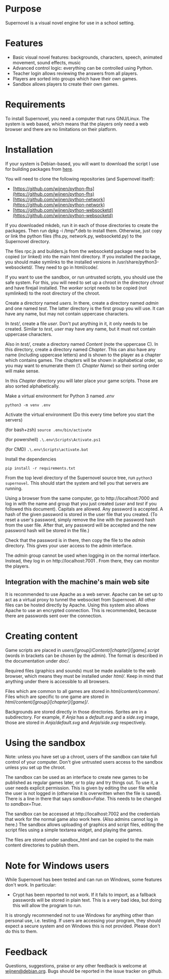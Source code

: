 # Purpose
Supernovel is a visual novel engine for use in a school setting.

# Features

  - Basic visual novel features: backgrounds, characters, speech, animated movement, sound effects, music
  - Advanced control logic: everything can be controlled using Python.
  - Teacher login allows reviewing the answers from all players.
  - Players are sorted into groups which have their own games.
  - Sandbox allows players to create their own games.

# Requirements
To install Supernovel, you need a computer that runs GNU/Linux. The system is
web based, which means that the players only need a web browser and there are
no limitations on their platform.

# Installation
If your system is Debian-based, you will want to download the script I use for
building packages from [here](https://people.debian.org/~wijnen/mkdeb).

You will need to clone the following repositories (and Supernovel itself):

  - [https://github.com/wijnen/python-fhs](https://github.com/wijnen/python-fhs)
  - [https://github.com/wijnen/python-network](https://github.com/wijnen/python-network)
  - [https://github.com/wijnen/python-websocketd](https://github.com/wijnen/python-websocketd)

If you downloaded mkdeb, run it in each of those directories to create the
packages. Then run dpkg -i /tmp/\*.deb to install them. Otherwise, just copy or
link the python files (fhs.py, network.py, websocketd.py) to the Supernovel
directory.

The files rpc.js and builders.js from the websocketd package need to be copied
(or linked) into the main html directory. If you installed the package, you should
make symlinks to the installed versions in /usr/share/python3-websocketd/. They
need to go in html/code/.

If you want to use the sandbox, or run untrusted scripts, you should use the
safe system. For this, you will need to set up a chroot in the directory
*chroot* and have firejail installed. The *worker* script needs to be copied
(not symlinked) to the root directory of the chroot.

Create a directory named *users*. In there, create a directory named *admin*
and one named *test*. The latter directory is the first group you will use. It
can have any name, but may not contain uppercase characters.

In *test/*, create a file *user*. Don't put anything in it, it only needs to be
created. Similar to *test*, *user* may have any name, but it must not contain
uppercase characters.

Also in *test/*, create a directory named *Content* (note the uppercase C). In
this directory, create a directory named *Chapter*. This can also have any name
(including uppercase letters) and is shown to the player as a chapter which
contains games. The chapters will be shown in alphabetical order, so you may
want to enumerate them (*1. Chapter Name*) so their sorting order will make
sense.

In this *Chapter* directory you will later place your game scripts. Those are
also sorted alphabetically.

Make a virtual environment for Python 3 named *.env*

```python3 -m venv .env```

Activate the virtual environment (Do this every time before you start the servers)

(for bash+zsh) ```source .env/bin/activate```

(for powershell) ```.\.env\Scripts\Activate.ps1```

(for CMD) ```.\.env\Scripts\activate.bat```

Install the dependencies

```pip install -r requirements.txt```


From the top level directory of the Supernovel source tree, run ```python3 supernovel```.
This should start the system and tell you that servers are running.

Using a browser from the same computer, go to http://localhost:7000 and log in
with the name and group that you just created (*user* and *test* if you
followed this document). Capitals are allowed. Any password is accepted. A hash
of the given password is stored in the user file that you created. (To reset a
user's password, simply remove the line with the password hash from the user
file. After that, any password will be accepted and the new password hash will
be stored in the file.)

Check that the password is in there, then copy the file to the *admin*
directory. This gives your user access to the admin interface.

The *admin* group cannot be used when logging in on the normal interface.
Instead, they log in on http://localhost:7001 .  From there, they can monitor
the players.

## Integration with the machine's main web site
It is recommended to use Apache as a web server. Apache can be set up to act as
a virtual proxy to tunnel the websocket from Supernovel. All other files can be
hosted directly by Apache. Using this system also allows Apache to use an
encrypted connection. This is recommended, because there are passwords sent
over the connection.

# Creating content
Game scripts are placed in *users/[group]/Content/[chapter]/[game].script*
(words in brackets can be chosen by the admin). The format is described in the
documentation under *doc/*.

Required files (graphics and sounds) must be made available to the web browser,
which means they must be installed under *html/*. Keep in mind that anything
under there is accessible to all browsers.

Files which are common to all games are stored in *html/content/common/*. Files
which are specific to one game are stored in
*html/content/[group]/[chapter]/[game]/*.

Backgrounds are stored directly in those directories. Sprites are in a
subdirectory. For example, if *Anja* has a *default.svg* and a *side.svg*
image, those are stored in *Anja/default.svg* and *Anja/side.svg* respectively.

# Using the sandbox
Note: unless you have set up a chroot, users of the sandbox can take full
control of your computer. Don't give untrusted users access to the sandbox
unless you set up the chroot.

The sandbox can be used as an interface to create new games to be published as
regular games later, or to play and try things out. To use it, a user needs
explicit permission. This is given by editing the user file while the user is
not logged in (otherwise it is overwritten when the file is saved). There is a
line in there that says *sandbox=False*. This needs to be changed to
*sandbox=True*.

The sandbox can be accessed at http://localhost:7002 and the credentials that
work for the normal game also work here. (Also admins cannot log in here.) The
sandbox allows uploading of graphics and script files, editing the script files
using a simple textarea widget, and playing the games.

The files are stored under sandbox\_html and can be copied to the main content
directories to publish them.

# Note for Windows users
While Supernovel has been tested and can run on Windows, some features don't
work. In particular:

  - Crypt has been reported to not work. If it fails to import, as a fallback passwords will be stored in plain text. This is a very bad idea, but doing this will allow the program to run.

It is strongly recommended not to use Windows for anything other than personal
use, i.e. testing. If users are accessing your program, they should expect a
secure system and on Windows this is not provided. Please don't do this to
them.

# Feedback
Questions, suggestions, praise or any other feedback is welcome at
[wijnen@debian.org](mailto:wijnen@debian.org). Bugs should be reported in the
issue tracker on github.
